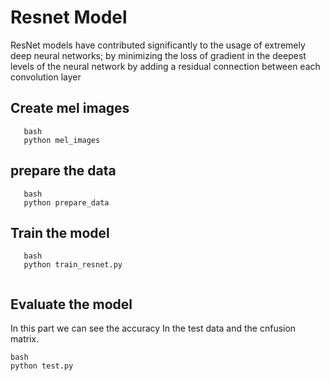 # Resnet Model
ResNet models have contributed significantly to the usage of extremely deep neural
networks; by minimizing the loss of gradient in the deepest levels of the neural network by adding a residual connection between each convolution layer
## Create mel images
```
   bash
   python mel_images
   ```
## prepare the data 
```
   bash
   python prepare_data
   ```
## Train the model

```
   bash
   python train_resnet.py
   
```
## Evaluate the model
In this part we can see the accuracy In the test data and the cnfusion matrix.

```
bash
python test.py
```